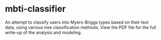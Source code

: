 # mbti-classifier
An attempt to classify users into Myers-Briggs types based on their text data, using various tree classification methods. View the PDF file for the full write-up of the analysis and modeling. 
